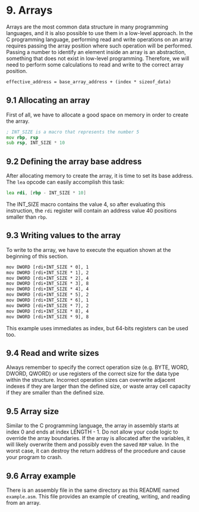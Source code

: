 # 9. Arrays
Arrays are the most common data structure in many programming languages, and it is also possible to use them in a low-level approach. In the C programming language, performing read and write operations on an array requires passing the array position where such operation will be performed. Passing a number to identify an element inside an array is an abstraction, something that does not exist in low-level programming. Therefore, we will need to perform some calculations to read and write to the correct array position.
```txt
effective_address = base_array_address + (index * sizeof_data)
```


## 9.1 Allocating an array
First of all, we have to allocate a good space on memory in order to create the array.

```asm
; INT_SIZE is a macro that represents the number 5
mov rbp, rsp
sub rsp, INT_SIZE * 10 
```

## 9.2 Defining the array base address
After allocating memory to create the array, it is time to set its base address. The `lea` opcode can easily accomplish this task: 

```asm
lea rdi, [rbp - INT_SIZE * 10]
```
The INT_SIZE macro contains the value 4, so after evaluating this instruction, the `rdi` register will contain an address value 40 positions smaller than `rbp`.

## 9.3 Writing values to the array
To write to the array, we have to execute the equation shown at the beginning of this section.

```txt
mov DWORD [rdi+INT_SIZE * 0], 1
mov DWORD [rdi+INT_SIZE * 1], 2
mov DWORD [rdi+INT_SIZE * 2], 4
mov DWORD [rdi+INT_SIZE * 3], 8
mov DWORD [rdi+INT_SIZE * 4], 4
mov DWORD [rdi+INT_SIZE * 5], 2
mov DWORD [rdi+INT_SIZE * 6], 1
mov DWORD [rdi+INT_SIZE * 7], 2
mov DWORD [rdi+INT_SIZE * 8], 4
mov DWORD [rdi+INT_SIZE * 9], 8
```
This example uses immediates as index, but 64-bits registers can be used too.


## 9.4 Read and write sizes
Always remember to specify the correct operation size (e.g. BYTE, WORD, DWORD, QWORD) or use registers of the correct size for the data type within the structure. Incorrect operation sizes can overwrite adjacent indexes if they are larger than the defined size, or waste array cell capacity if they are smaller than the defined size.

## 9.5 Array size
Similar to the C programming language, the array in assembly starts at index 0 and ends at index LENGTH - 1. Do not allow your code logic to override the array boundaries. If the array is allocated after the variables, it will likely overwrite them and possibly even the saved `RBP` value. In the worst case, it can destroy the return address of the procedure and cause your program to crash.

## 9.6 Array example
There is an assembly file in the same directory as this README named `example.asm`. This file provides an example of creating, writing, and reading from an array.